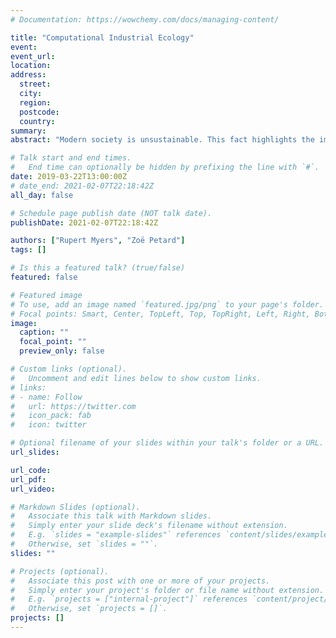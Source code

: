 ```yaml
---
# Documentation: https://wowchemy.com/docs/managing-content/

title: "Computational Industrial Ecology"
event:
event_url:
location:
address:
  street:
  city:
  region:
  postcode:
  country:
summary:
abstract: "Modern society is unsustainable. This fact highlights the imperative for transformational change to the industrial system and the materials basis of modern society, i.e., the ‘total materials system’. ‘Computational industrial ecology’ is an emerging approach that aims to leverage data and modelling tools to quantify the total materials system in order to understand how to improve its efficiency and reduce its environmental burdens. The Industrial Ecology Team is currently working towards this aim by developing a data structure for sustainability science data, a relational database to efficiently contain these data for querying, and an algorithm to unify these data into a model of the total materials system. In this seminar, we will introduce industrial ecology, discuss current research activities, and identify some potential areas for future research."

# Talk start and end times.
#   End time can optionally be hidden by prefixing the line with `#`.
date: 2019-03-22T13:00:00Z
# date_end: 2021-02-07T22:18:42Z
all_day: false

# Schedule page publish date (NOT talk date).
publishDate: 2021-02-07T22:18:42Z

authors: ["Rupert Myers", "Zoë Petard"]
tags: []

# Is this a featured talk? (true/false)
featured: false

# Featured image
# To use, add an image named `featured.jpg/png` to your page's folder. 
# Focal points: Smart, Center, TopLeft, Top, TopRight, Left, Right, BottomLeft, Bottom, BottomRight.
image:
  caption: ""
  focal_point: ""
  preview_only: false

# Custom links (optional).
#   Uncomment and edit lines below to show custom links.
# links:
# - name: Follow
#   url: https://twitter.com
#   icon_pack: fab
#   icon: twitter

# Optional filename of your slides within your talk's folder or a URL.
url_slides:

url_code:
url_pdf:
url_video:

# Markdown Slides (optional).
#   Associate this talk with Markdown slides.
#   Simply enter your slide deck's filename without extension.
#   E.g. `slides = "example-slides"` references `content/slides/example-slides.md`.
#   Otherwise, set `slides = ""`.
slides: ""

# Projects (optional).
#   Associate this post with one or more of your projects.
#   Simply enter your project's folder or file name without extension.
#   E.g. `projects = ["internal-project"]` references `content/project/deep-learning/index.md`.
#   Otherwise, set `projects = []`.
projects: []
---
```

